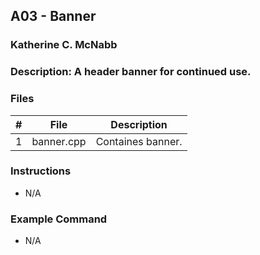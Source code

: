 ## A03 - Banner
### Katherine C. McNabb
### Description: A header banner for continued use.


### Files

|   #   | File       | Description                    |
| :---: | ---------- | ------------------------------ |
|   1   | banner.cpp | Containes banner.              |


### Instructions

- N/A

### Example Command

- N/A
